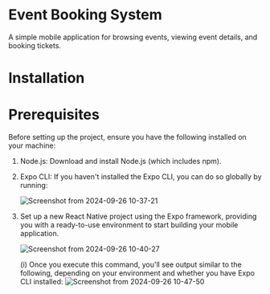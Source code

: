 # Event Booking System
A simple mobile application for browsing events, viewing event details, and booking tickets.

# Installation
# Prerequisites
Before setting up the project, ensure you have the following installed on your machine:

1. Node.js: Download and install Node.js (which includes npm).

2. Expo CLI: If you haven't installed the Expo CLI, you   can do so globally by running:

     ![Screenshot from 2024-09-26 10-37-21](https://github.com/user-attachments/assets/017e3d14-d1e8-4767-8e08-1f6258ec7ce7)


3.  Set up a new React Native project using the Expo  framework, providing you with a ready-to-use environment to start building your mobile application.
       
       ![Screenshot from 2024-09-26 10-40-27](https://github.com/user-attachments/assets/e2218c91-994a-46cb-bfe4-761e4d4e27c4)

    (i)  Once you execute this command, you'll see output similar to the following, depending on your environment and whether you have Expo CLI installed:
          ![Screenshot from 2024-09-26 10-47-50](https://github.com/user-attachments/assets/3c744d75-8db1-4d41-a271-c0c517185afa)

      
         
  

   


